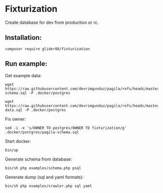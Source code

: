# Fixturization
Create database for dev from production or rc.

## Installation:
```shell
composer require glider88/fixturization
```

## Run example:

Get example data:
```shell
wget https://raw.githubusercontent.com/devrimgunduz/pagila/refs/heads/master/pagila-schema.sql -P .docker/postgres
```
```shell
wget https://raw.githubusercontent.com/devrimgunduz/pagila/refs/heads/master/pagila-data.sql -P .docker/postgres
```

Fix owner:
```shell
sed -i -e 's/OWNER TO postgres/OWNER TO fixturization/g' .docker/postgres/pagila-schema.sql
```

Start docker: 
```shell
bin/up
```

Generate schema from database:
```shell
bin/sh php examples/schema.php psql
```

Generate dump (sql and yaml formats):
```shell
bin/sh php examples/crawler.php sql yaml
```
